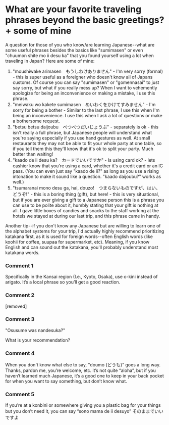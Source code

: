 # What are your favorite traveling phrases beyond the basic greetings? + some of mine

A question for those of you who know/are learning Japanese--what are some useful phrases besides the basics like "sumimasen" or even "chuumon shite mo ii desu ka" that you found yourself using a lot when traveling in Japan? Here are some of mine:

1. "moushiwake arimasen　もうしわけありません" - I'm very sorry (formal) - this is super useful as a foreigner who doesn't know all of Japans customs. Of course you can say "sumimasen" or "gomennasai" to just say sorry, but what if you really mess up? When I want to vehemently apologize for being an inconvenience or making a mistake, I use this phrase. 
2. "meiwaku wo kakete sumimasen　めいわくをかけてすみません" - I'm sorry for being a bother - Similar to the last phrase, I use this when I'm being an inconvenience. I use this when I ask a lot of questions or make a bothersome request.
3. "betsu betsu daijoubu　べつべつだいじょうぶ" - separately is ok - this isn't really a full phrase, but Japanese people will understand what you're saying especially if you use hand gestures as well. At small restaurants they may not be able to fit your whole party at one table, so if you tell them this they'll know that it's ok to split your party. Much better than waiting!
4. "kaado de ii desu ka?　カードでいいですか" - Is using card ok? - lets cashier know that you're using a card, whether it's a credit card or an IC pass. (You can even just say "kaado de ii?" as long as you use a rising intonation to make it sound like a question. "kaado daijoubu?" works as well.)
5. "tsumaranai mono desu ga, hai, douzo!　つまらないものですが、はい、どうぞ!" - this is a boring thing (gift), but here! - this is very situational, but if you are ever giving a gift to a Japanese person this is a phrase you can use to be polite about it, humbly stating that your gift is nothing at all. I gave little boxes of candies and snacks to the staff working at the hotels we stayed at during our last trip, and this phrase came in handy.

Another tip--if you don't know any Japanese but are willing to learn one of the alphabet systems for your trip, I'd actually highly recommend prioritizing katakana first, as it is used for foreign words--often English words (like koohii for coffee, suupaa for supermarket, etc). Meaning, if you know English and can sound out the katakana, you'll probably understand most katakana words.

### Comment 1

Specifically in the Kansai region (I.e., Kyoto, Osaka), use o-kini instead of arigato. It’s a local phrase so you’ll get a good reaction.

### Comment 2

[removed]

### Comment 3

"Osusume was nandesuka?"

What is your recommendation?

### Comment 4

When you don't know what else to say, "doumo (どうも)” goes a long way. Thanks, pardon me, you’re welcome, etc. it’s not quite “aloha”, but if you haven’t learned much Japanese, it’s a good one to keep in your back pocket for when you want to say something, but don’t know what.

### Comment 5

If you’re at a konbini or somewhere giving you a plastic bag for your things but you don’t need it,  you can say 
“sono mama de ii desuyo” そのままでいいですよ

